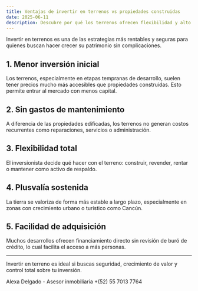 ```yaml
---
title: Ventajas de invertir en terrenos vs propiedades construidas
date: 2025-06-11
description: Descubre por qué los terrenos ofrecen flexibilidad y alto rendimiento frente a propiedades ya edificadas.
---
```


Invertir en terrenos es una de las estrategias más rentables y seguras para quienes buscan hacer crecer su patrimonio sin complicaciones.

## 1. Menor inversión inicial

Los terrenos, especialmente en etapas tempranas de desarrollo, suelen tener precios mucho más accesibles que propiedades construidas. Esto permite entrar al mercado con menos capital.

## 2. Sin gastos de mantenimiento

A diferencia de las propiedades edificadas, los terrenos no generan costos recurrentes como reparaciones, servicios o administración.

## 3. Flexibilidad total

El inversionista decide qué hacer con el terreno: construir, revender, rentar o mantener como activo de respaldo.

## 4. Plusvalía sostenida

La tierra se valoriza de forma más estable a largo plazo, especialmente en zonas con crecimiento urbano o turístico como Cancún.

## 5. Facilidad de adquisición

Muchos desarrollos ofrecen financiamiento directo sin revisión de buró de crédito, lo cual facilita el acceso a más personas.

---

Invertir en terreno es ideal si buscas seguridad, crecimiento de valor y control total sobre tu inversión.

Alexa Delgado - Asesor inmobiliaria 
+(52) 55 7013 7764
